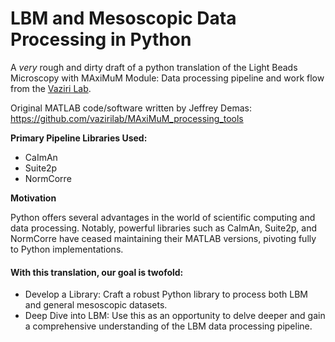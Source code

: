 # LBM and Mesoscopic Data Processing in Python

A *very* rough and dirty draft of a python translation of the Light Beads Microscopy with MAxiMuM Module:
Data processing pipeline and work flow from the [Vaziri Lab](https://vaziri.rockefeller.edu/).

Original MATLAB code/software written by Jeffrey Demas: https://github.com/vazirilab/MAxiMuM_processing_tools 

[//]: # (TODO: Add link to documentation)
**Primary Pipeline Libraries Used:**
- CaImAn
- Suite2p
- NormCorre
 
**Motivation**

Python offers several advantages in the world of scientific computing and data processing.
Notably, powerful libraries such as CaImAn, Suite2p, and NormCorre have ceased maintaining their MATLAB versions, pivoting fully to Python implementations.

#### With this translation, our goal is twofold:

- Develop a Library: Craft a robust Python library to process both LBM and general mesoscopic datasets.
- Deep Dive into LBM: Use this as an opportunity to delve deeper and gain a comprehensive understanding of the LBM data processing pipeline.

